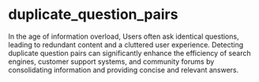 # duplicate_question_pairs
In the age of information overload, Users often ask identical questions, leading to redundant content and a cluttered user experience. Detecting duplicate question pairs can significantly enhance the efficiency of search engines, customer support systems, and community forums by consolidating information and providing concise and relevant answers.

